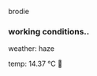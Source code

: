 brodie

<!--weather_start-->
### working conditions..

weather: haze 

temp: 14.37 °C 👕

<!--weather_end-->
